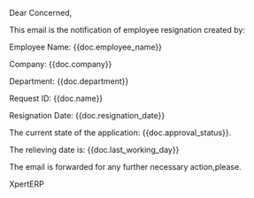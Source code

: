Dear Concerned,

This email is the notification of employee resignation created by:

Employee Name: {{doc.employee_name}} 

Company: {{doc.company}}

Department: {{doc.department}}

Request ID: {{doc.name}}

Resignation Date: {{doc.resignation_date}}

The current state of the application: {{doc.approval_status}}.

The relieving date is: {{doc.last_working_day}}

The email is forwarded for any further necessary action,please.

XpertERP